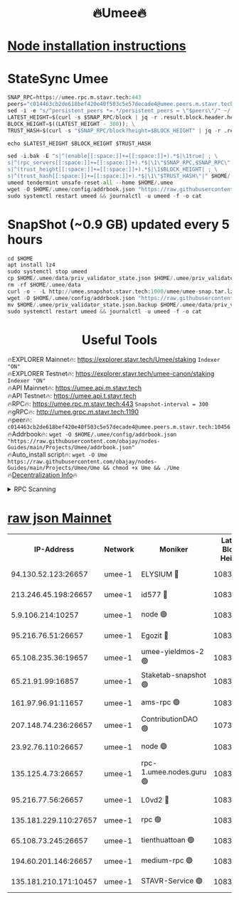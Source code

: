 <h1 align="center"> 🔥Umee🔥</h1>


[Node installation instructions](https://github.com/obajay/nodes-Guides/tree/main/Projects/Umee)
=
# StateSync Umee
```python
SNAP_RPC=https://umee.rpc.m.stavr.tech:443
peers="c014463cb2de618bef420e40f503c5e57decade4@umee.peers.m.stavr.tech:10456"
sed -i -e "s/^persistent_peers *=.*/persistent_peers = \"$peers\"/" ~/.umee/config/config.toml
LATEST_HEIGHT=$(curl -s $SNAP_RPC/block | jq -r .result.block.header.height); \
BLOCK_HEIGHT=$((LATEST_HEIGHT - 300)); \
TRUST_HASH=$(curl -s "$SNAP_RPC/block?height=$BLOCK_HEIGHT" | jq -r .result.block_id.hash)

echo $LATEST_HEIGHT $BLOCK_HEIGHT $TRUST_HASH

sed -i.bak -E "s|^(enable[[:space:]]+=[[:space:]]+).*$|\1true| ; \
s|^(rpc_servers[[:space:]]+=[[:space:]]+).*$|\1\"$SNAP_RPC,$SNAP_RPC\"| ; \
s|^(trust_height[[:space:]]+=[[:space:]]+).*$|\1$BLOCK_HEIGHT| ; \
s|^(trust_hash[[:space:]]+=[[:space:]]+).*$|\1\"$TRUST_HASH\"|" $HOME/.umee/config/config.toml
umeed tendermint unsafe-reset-all --home $HOME/.umee
wget -O $HOME/.umee/config/addrbook.json "https://raw.githubusercontent.com/obajay/nodes-Guides/main/Projects/Umee/addrbook.json"
sudo systemctl restart umeed && journalctl -u umeed -f -o cat
```
# SnapShot (~0.9 GB) updated every 5 hours
```python
cd $HOME
apt install lz4
sudo systemctl stop umeed
cp $HOME/.umee/data/priv_validator_state.json $HOME/.umee/priv_validator_state.json.backup
rm -rf $HOME/.umee/data
curl -o - -L http://umee.snapshot.stavr.tech:1000/umee/umee-snap.tar.lz4 | lz4 -c -d - | tar -x -C $HOME/.umee --strip-components 2
wget -O $HOME/.umee/config/addrbook.json "https://raw.githubusercontent.com/obajay/nodes-Guides/main/Projects/Umee/addrbook.json"
mv $HOME/.umee/priv_validator_state.json.backup $HOME/.umee/data/priv_validator_state.json
sudo systemctl restart umeed && journalctl -u umeed -f -o cat
```
 <h1 align="center"> Useful Tools</h1>

🔥EXPLORER Mainnet🔥:      https://explorer.stavr.tech/Umee/staking             `Indexer "ON"` \
🔥EXPLORER Testnet🔥:        https://explorer.stavr.tech/umee-canon/staking      `Indexer "ON"` \
🔥API Mainnet🔥:                   https://umee.api.m.stavr.tech \
🔥API Testnet🔥:                     https://umee.api.t.stavr.tech \
🔥RPC🔥:                           https://umee.rpc.m.stavr.tech:443                     `Snapshot-interval = 300` \
🔥gRPC🔥:                              http://umee.grpc.m.stavr.tech:1190 \
🔥peer🔥:                     `c014463cb2de618bef420e40f503c5e57decade4@umee.peers.m.stavr.tech:10456` \
🔥Addrbook🔥:    ```wget -O $HOME/.umee/config/addrbook.json "https://raw.githubusercontent.com/obajay/nodes-Guides/main/Projects/Umee/addrbook.json"``` \
🔥Auto_install script🔥: ```wget -O Ume https://raw.githubusercontent.com/obajay/nodes-Guides/main/Projects/Umee/Ume && chmod +x Ume && ./Ume``` \
🔥[Decentralization Info](https://github.com/obajay/StateSync-snapshots/tree/main/Projects/Umee/Decentralization)🔥

<details>
<summary>RPC Scanning</summary>

<h2 align="center"> We scan nodes in real time every 4 hours. And we provide the final result of RPC endpoints.
We cannot influence the operation of these nodes in any way. </h2>


```python
If Voting Power is higher than 0 --> then the Node is a validator of the network and may be subject to attack and be a potential threat to the chain.
```
```python
We marked such validators with a red symbol
```

</details>

[raw json Mainnet](https://rpc-check.umeem.stavr.tech/umeem/rpc-umeem-result.json)
=



<table><tr><th>IP-Address</th><th>Network</th><th>Moniker</th><th>Latest Block Height</th><th>Earliest Block Height</th><th>Catching Up</th><th>Tx Index</th><th>Voting Power</th><th>Scan Time</th></tr><tr><td>94.130.52.123:26657</td><td>umee-1</td><td>ELYSIUM 🔴</td><td>10839050</td><td>3216011</td><td>False</td><td>on</td><td>23171287</td><td>2024-03-02T11:53:23.991072952UTC</td></tr><tr><td>213.246.45.198:26657</td><td>umee-1</td><td>id577 🔴</td><td>10839038</td><td>7100001</td><td>False</td><td>on</td><td>35124310</td><td>2024-03-02T11:52:12.716027280UTC</td></tr><tr><td>5.9.106.214:10257</td><td>umee-1</td><td>node 🟢</td><td>10839046</td><td>7942001</td><td>False</td><td>on</td><td>0</td><td>2024-03-02T11:53:03.037621327UTC</td></tr><tr><td>95.216.76.51:26657</td><td>umee-1</td><td>Egozit 🔴</td><td>10839050</td><td>8262001</td><td>False</td><td>off</td><td>38451866</td><td>2024-03-02T11:53:23.719746946UTC</td></tr><tr><td>65.108.235.36:19657</td><td>umee-1</td><td>umee-yieldmos-2 🟢</td><td>10839030</td><td>9575548</td><td>False</td><td>on</td><td>0</td><td>2024-03-02T11:51:29.324194321UTC</td></tr><tr><td>65.21.91.99:16857</td><td>umee-1</td><td>Staketab-snapshot 🟢</td><td>10839042</td><td>9992001</td><td>False</td><td>off</td><td>0</td><td>2024-03-02T11:52:40.410652139UTC</td></tr><tr><td>161.97.96.91:11657</td><td>umee-1</td><td>ams-rpc 🟢</td><td>10839053</td><td>10352001</td><td>False</td><td>on</td><td>0</td><td>2024-03-02T11:53:42.621375645UTC</td></tr><tr><td>207.148.74.236:26657</td><td>umee-1</td><td>ContributionDAO 🟢</td><td>10738676</td><td>10484838</td><td>False</td><td>off</td><td>0</td><td>2024-03-02T11:53:31.455021441UTC</td></tr><tr><td>23.92.76.110:26657</td><td>umee-1</td><td>node 🟢</td><td>10839056</td><td>10526001</td><td>False</td><td>on</td><td>0</td><td>2024-03-02T11:54:03.681804044UTC</td></tr><tr><td>135.125.4.73:26657</td><td>umee-1</td><td>rpc-1.umee.nodes.guru 🟢</td><td>10839050</td><td>10691018</td><td>False</td><td>on</td><td>0</td><td>2024-03-02T11:53:24.256830360UTC</td></tr><tr><td>95.216.77.56:26657</td><td>umee-1</td><td>L0vd2 🔴</td><td>10839053</td><td>10739053</td><td>False</td><td>off</td><td>38408762</td><td>2024-03-02T11:53:42.336289749UTC</td></tr><tr><td>135.181.229.110:27657</td><td>umee-1</td><td>rpc 🟢</td><td>10839035</td><td>10754071</td><td>False</td><td>on</td><td>0</td><td>2024-03-02T11:51:54.107361459UTC</td></tr><tr><td>65.108.73.245:26657</td><td>umee-1</td><td>tienthuattoan 🟢</td><td>10839042</td><td>10787155</td><td>False</td><td>on</td><td>0</td><td>2024-03-02T11:52:38.009956173UTC</td></tr><tr><td>194.60.201.146:26657</td><td>umee-1</td><td>medium-rpc 🟢</td><td>10839040</td><td>10823243</td><td>False</td><td>on</td><td>0</td><td>2024-03-02T11:52:23.447304587UTC</td></tr><tr><td>135.181.210.171:10457</td><td>umee-1</td><td>STAVR-Service 🟢</td><td>10839051</td><td>10838001</td><td>False</td><td>on</td><td>0</td><td>2024-03-02T11:53:31.774049303UTC</td></tr></table>

